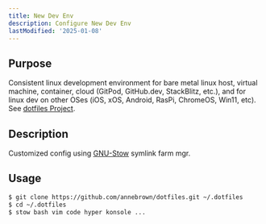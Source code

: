 ```yaml
---
title: New Dev Env
description: Configure New Dev Env
lastModified: '2025-01-08'
---
```


## Purpose

Consistent linux development environment for bare metal linux host, virtual machine, container, cloud (GitPod, GitHub.dev, StackBlitz, etc.), and for linux dev on other OSes (iOS, xOS, Android, RasPi, ChromeOS, Win11, etc).  See [dotfiles Project](../../devy/projects/dotfiles/index.md).


## Description

Customized config using [GNU-Stow](https://gnu.org/software/stow/) symlink farm mgr.

## Usage

```bash
$ git clone https://github.com/annebrown/dotfiles.git ~/.dotfiles
$ cd ~/.dotfiles
$ stow bash vim code hyper konsole ...
```
